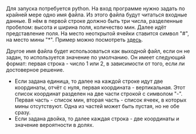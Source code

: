 Для запуска потребуется python.
На вход программе нужно задать по крайней мере одно имя файла. Из этого файла будут читаться входные данные.
В нём в первой строке должно быть три числа, разделенные пробелом: высота и ширина поля, количество мин.
Далее идёт представление поля. На место неоткрытой ячейки ставится символ "#", на место мины "*". Пример можно посмотреть [здесь](../test/inputs/002).

Другое имя файла будет использоваться как выходной файл, если он не задан, то используется значение по умолчанию. Он имеет 
следующий формат: первая строка - число 1 или 2, в зависимости от того, если ли достоверное решение. 
* Если задана единица, то далее на каждой строке идут две координаты, отчёт с нуля, первая координата - вертикальная. Этот список координат разделен на две части строкой с символом "-".
Первая часть - список мин, вторая часть - список ячеек, в которых мины отсутствуют. Одна из частей может быть пустая, но не обе сразу.
* Если задана двойка, то далее каждая строка - две координаты и значение вероятности в долях.